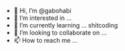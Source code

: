 - 👋 Hi, I’m @gabohabi
- 👀 I’m interested in ...
- 🌱 I’m currently learning ... shitcoding
- 💞️ I’m looking to collaborate on ...
- 📫 How to reach me ...

<!---
gabohabi/gabohabi is a ✨ special ✨ repository because its `README.md` (this file) appears on your GitHub profile.
You can click the Preview link to take a look at your changes.
--->
